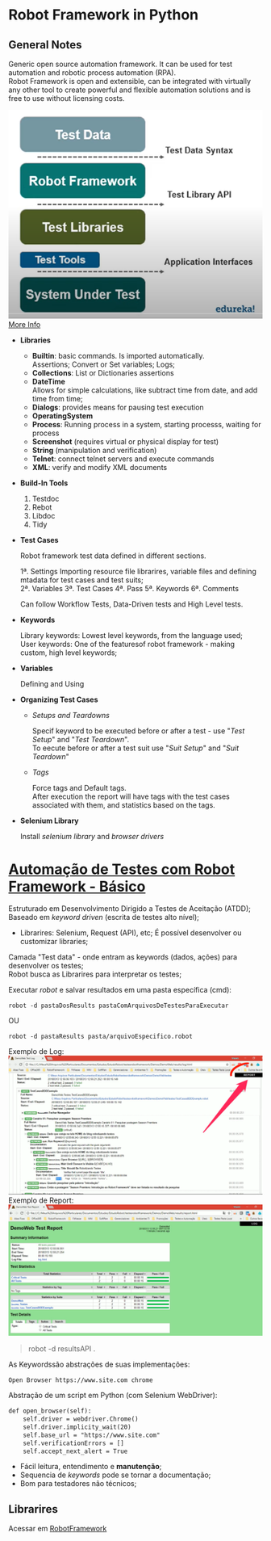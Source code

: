 # Robot Framework in Python

## General Notes
Generic open source automation framework. It can be used for test automation and robotic process automation (RPA).  
Robot Framework is open and extensible, can be integrated with virtually any other tool to create powerful and flexible automation solutions and is free to use without licensing costs.

![Robot Framework Architecture](imgs//robotArchitecture.png)  
[More Info](https://youtu.be/d-KWz7euLlc)

- **Libraries**

  - **Builtin**: basic commands. Is imported automatically.  
    Assertions; Convert or Set variables; Logs; 
  - **Collections**: List or Dictionaries assertions
  - **DateTime**  
    Allows for simple calculations, like subtract time from date, and add time from time;
  - **Dialogs**: provides means for pausing test execution
  - **OperatingSystem**
  - **Process**: Running process in a system, starting processs, waiting for process
  - **Screenshot** (requires virtual or physical display for test)
  - **String** (manipulation and verification)
  - **Telnet**: connect telnet servers and execute commands
  - **XML**: verify and modify XML documents

- **Build-In Tools**

  1. Testdoc
  2. Rebot
  3. Libdoc
  4. Tidy

- **Test Cases**

  Robot framework test data defined in different sections.

    1ª. Settings
        Importing resource file librarires, variable files and defining mtadata for test cases and test suits;  
    2ª. Variables
    3ª. Test Cases
    4ª. Pass
    5ª. Keywords
    6ª. Comments

  Can follow Workflow Tests, Data-Driven tests and High Level tests.

- **Keywords**

  Library keywords: Lowest level keywords, from the language used;  
  User keywords: One of the featuresof robot framework - making custom, high level keywords;

- **Variables**

  Defining and Using

- **Organizing Test Cases**

  - *Setups and Teardowns*

    Specif keyword to be executed before or after a test - use "*Test Setup*" and "*Test Teardown*".  
    To eecute before or after a test suit use "*Suit Setup*" and "*Suit Teardown*"

  - *Tags*

    Force tags and Default tags.  
    After execution the report will have tags with the test cases associated with them, and statistics based on the tags.

- **Selenium Library**

  Install *selenium library* and *browser drivers*

# [Automação de Testes com Robot Framework - Básico](https://www.udemy.com/course/automacao-de-testes-com-robot-framework-basico/)

Estruturado em Desenvolvimento Dirigido a Testes de Aceitação (ATDD);  
Baseado em *keyword driven* (escrita de testes alto nível);  
- Librarires: Selenium, Request (API), etc;
É possível desenvolver ou customizar libraries;

Camada "Test data" - onde entram as keywords (dados, ações) para desenvolver os testes;  
Robot busca as Librarires para interpretar os testes;

Executar *robot* e salvar resultados em uma pasta específica (cmd):

    robot -d pastaDosResults pastaComArquivosDeTestesParaExecutar

OU

    robot -d pastaResults pasta/arquivoEspecifico.robot

Exemplo de Log:  
![Robot - Exemplo de Log](imgs/RobotexLog.png)  
Exemplo de Report:  
![Robot - Exemplo de Report](imgs/RobotexReport.png)

> robot -d resultsAPI .

As Keywordssão abstrações de suas implementações:

    Open Browser https://www.site.com chrome
Abstração de um script em Python (com Selenium WebDriver): 

    def open_browser(self): 
        self.driver = webdriver.Chrome()
        self.driver.implicity_wait(20)
        self.base_url = "https://www.site.com"
        self.verificationErrors = []
        self.accept_next_alert = True

- Fácil leitura, entendimento e **manutenção**;
- Sequencia de *keywords* pode se tornar a documentação;
- Bom para testadores não técnicos;

## Librarires

Acessar em [RobotFramework](https://robotframework.org/#libraries)
